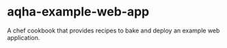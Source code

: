 # aqha-example-web-app
A chef cookbook that provides recipes to bake and deploy an example web application.
